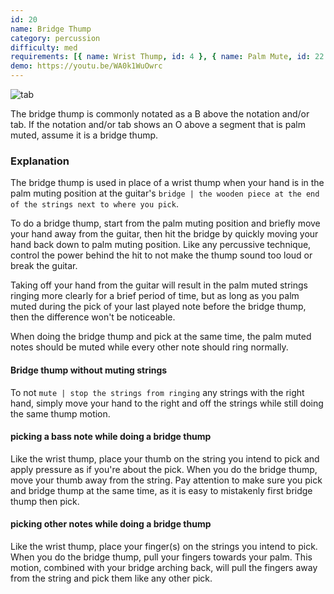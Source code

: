 ```yaml
---
id: 20
name: Bridge Thump
category: percussion
difficulty: med
requirements: [{ name: Wrist Thump, id: 4 }, { name: Palm Mute, id: 22 }]
demo: https://youtu.be/WA0k1WuOwrc
---
```


![tab](/img/t/bridge-thump.jpg)

The bridge thump is commonly notated as a B above the notation and/or tab. If the notation and/or tab shows an O above a segment that is palm muted, assume it is a bridge thump.

### Explanation

The bridge thump is used in place of a wrist thump when your hand is in the palm muting position at the guitar's `bridge | the wooden piece at the end of the strings next to where you pick`.

To do a bridge thump, start from the palm muting position and briefly move your hand away from the guitar, then hit the bridge by quickly moving your hand back down to palm muting position. Like any percussive technique, control the power behind the hit to not make the thump sound too loud or break the guitar.

Taking off your hand from the guitar will result in the palm muted strings ringing more clearly for a brief period of time, but as long as you palm muted during the pick of your last played note before the bridge thump, then the difference won't be noticeable.

When doing the bridge thump and pick at the same time, the palm muted notes should be muted while every other note should ring normally.

#### Bridge thump without muting strings

To not `mute | stop the strings from ringing` any strings with the right hand, simply move your hand to the right and off the strings while still doing the same thump motion.

#### picking a bass note while doing a bridge thump

Like the wrist thump, place your thumb on the string you intend to pick and apply pressure as if you're about the pick. When you do the bridge thump, move your thumb away from the string. Pay attention to make sure you pick and bridge thump at the same time, as it is easy to mistakenly first bridge thump then pick.

#### picking other notes while doing a bridge thump

Like the wrist thump, place your finger(s) on the strings you intend to pick. When you do the bridge thump, pull your fingers towards your palm. This motion, combined with your bridge arching back, will pull the fingers away from the string and pick them like any other pick.
